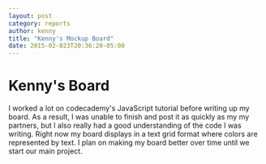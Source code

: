 ```yaml
---
layout: post
category: reports
author: kenny
title: "Kenny's Mockup Board"
date: 2015-02-023T20:36:20-05:00
---
```


# Kenny's Board
I worked a lot on codecademy's JavaScript tutorial before writing up my board. As a result, I was unable to finish and post it as quickly as my my partners, but I also really had a good understanding of the code I was writing. Right now my board displays in a text grid format where colors are represented by text. I plan on making my board better over time until we start our main project.
